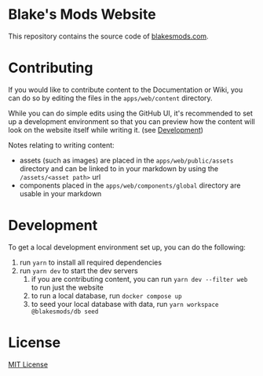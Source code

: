 # Blake's Mods Website

This repository contains the source code of [blakesmods.com](https://blakesmods.com).

# Contributing

If you would like to contribute content to the Documentation or Wiki, you can do so by editing the files in the `apps/web/content` directory. 

While you can do simple edits using the GitHub UI, it's recommended to set up a development environment so that you can preview how the content will look on the website itself while writing it. (see [Development](#development))

Notes relating to writing content:
- assets (such as images) are placed in the `apps/web/public/assets` directory and can be linked to in your markdown by using the `/assets/<asset path>` url
- components placed in the `apps/web/components/global` directory are usable in your markdown

# Development

To get a local development environment set up, you can do the following:

1. run `yarn` to install all required dependencies
2. run `yarn dev` to start the dev servers
   1. if you are contributing content, you can run `yarn dev --filter web` to run just the website
   2. to run a local database, run `docker compose up`
   3. to seed your local database with data, run `yarn workspace @blakesmods/db seed`

# License

[MIT License](./LICENSE)
